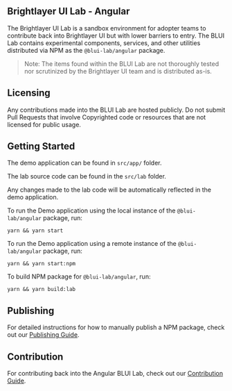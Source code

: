 ## Brightlayer UI Lab - Angular

The Brightlayer UI Lab is a sandbox environment for adopter teams to contribute back into Brightlayer UI but with lower barriers to entry. The BLUI Lab contains experimental components, services, and other utilities distributed via NPM as the `@blui-lab/angular` package.

> Note: The items found within the BLUI Lab are not thoroughly tested nor scrutinized by the Brightlayer UI team and is distributed as-is.

## Licensing

Any contributions made into the BLUI Lab are hosted publicly. Do not submit Pull Requests that involve Copyrighted code or resources that are not licensed for public usage. 


## Getting Started

The demo application can be found in `src/app/` folder.

The lab source code can be found in the `src/lab` folder.

Any changes made to the lab code will be automatically reflected in the demo application.

To run the Demo application using the local instance of the `@blui-lab/angular` package, run: 

```yarn && yarn start```

To run the Demo application using a remote instance of the `@blui-lab/angular` package, run:

```yarn && yarn start:npm```

To build NPM package for `@blui-lab/angular`, run: 

```yarn && yarn build:lab```


## Publishing

For detailed instructions for how to manually publish a NPM package, check out our [Publishing Guide](./PUBLISHING.md).

## Contribution

For contributing back into the Angular BLUI Lab, check out our [Contribution Guide](./CONTRIBUTING.md). 

